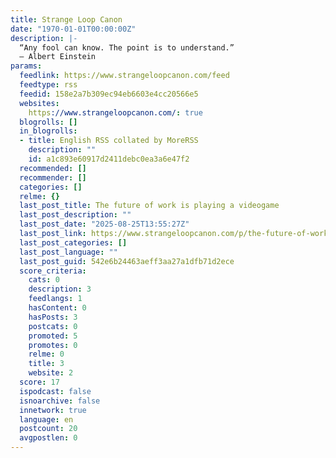 ```yaml
---
title: Strange Loop Canon
date: "1970-01-01T00:00:00Z"
description: |-
  “Any fool can know. The point is to understand.”
  ― Albert Einstein
params:
  feedlink: https://www.strangeloopcanon.com/feed
  feedtype: rss
  feedid: 158e2a7b309ec94eb6603e4cc20566e5
  websites:
    https://www.strangeloopcanon.com/: true
  blogrolls: []
  in_blogrolls:
  - title: English RSS collated by MoreRSS
    description: ""
    id: a1c893e60917d2411debc0ea3a6e47f2
  recommended: []
  recommender: []
  categories: []
  relme: {}
  last_post_title: The future of work is playing a videogame
  last_post_description: ""
  last_post_date: "2025-08-25T13:55:27Z"
  last_post_link: https://www.strangeloopcanon.com/p/the-future-of-work-is-playing-a-videogame
  last_post_categories: []
  last_post_language: ""
  last_post_guid: 542e6b24463aeff3aa27a1dfb71d2ece
  score_criteria:
    cats: 0
    description: 3
    feedlangs: 1
    hasContent: 0
    hasPosts: 3
    postcats: 0
    promoted: 5
    promotes: 0
    relme: 0
    title: 3
    website: 2
  score: 17
  ispodcast: false
  isnoarchive: false
  innetwork: true
  language: en
  postcount: 20
  avgpostlen: 0
---
```

